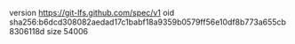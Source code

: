 version https://git-lfs.github.com/spec/v1
oid sha256:b6dcd308082aedad17c1babf18a9359b0579ff56e10df8b773a655cb8306118d
size 54006
